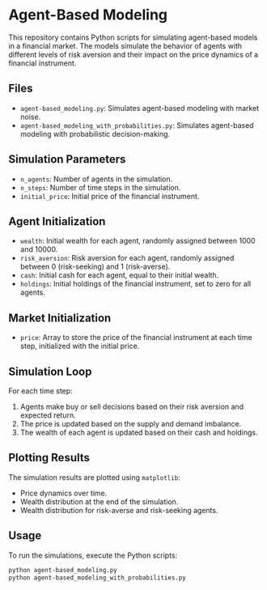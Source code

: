 # Agent-Based Modeling

This repository contains Python scripts for simulating agent-based models in a financial market. The models simulate the behavior of agents with different levels of risk aversion and their impact on the price dynamics of a financial instrument.

## Files

- `agent-based_modeling.py`: Simulates agent-based modeling with market noise.
- `agent-based_modeling_with_probabilities.py`: Simulates agent-based modeling with probabilistic decision-making.

## Simulation Parameters

- `n_agents`: Number of agents in the simulation.
- `n_steps`: Number of time steps in the simulation.
- `initial_price`: Initial price of the financial instrument.

## Agent Initialization

- `wealth`: Initial wealth for each agent, randomly assigned between 1000 and 10000.
- `risk_aversion`: Risk aversion for each agent, randomly assigned between 0 (risk-seeking) and 1 (risk-averse).
- `cash`: Initial cash for each agent, equal to their initial wealth.
- `holdings`: Initial holdings of the financial instrument, set to zero for all agents.

## Market Initialization

- `price`: Array to store the price of the financial instrument at each time step, initialized with the initial price.

## Simulation Loop

For each time step:
1. Agents make buy or sell decisions based on their risk aversion and expected return.
2. The price is updated based on the supply and demand imbalance.
3. The wealth of each agent is updated based on their cash and holdings.

## Plotting Results

The simulation results are plotted using `matplotlib`:
- Price dynamics over time.
- Wealth distribution at the end of the simulation.
- Wealth distribution for risk-averse and risk-seeking agents.

## Usage

To run the simulations, execute the Python scripts:

```sh
python agent-based_modeling.py
python agent-based_modeling_with_probabilities.py
